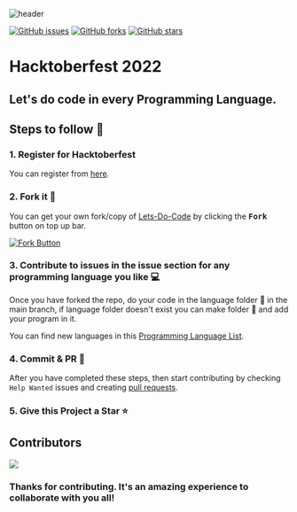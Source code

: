 ![header](https://github.com/Codewave-Crew/Lets-Do-Code/blob/main/_resources/cover22.jpg)  

[![GitHub issues](https://img.shields.io/github/issues/Codewave-Crew/Lets-Do-Code?style=for-the-badge&color=important)](https://github.com/Codewave-Crew/Lets-Do-Code/issues)
[![GitHub forks](https://img.shields.io/github/forks/Codewave-Crew/Lets-Do-Code?style=for-the-badge&color=blue)](https://github.com/Codewave-Crew/Lets-Do-Code/network)
[![GitHub stars](https://img.shields.io/github/stars/Codewave-Crew/Lets-Do-Code?style=for-the-badge&color=yellow)](https://github.com/Codewave-Crew/Lets-Do-Code/stargazers)  

# Hacktoberfest 2022
## Let's do code in every Programming Language.  

## Steps to follow :scroll:

### 1. Register for Hacktoberfest
You can register from [here](https://hacktoberfest.com).

### 2. Fork it :fork_and_knife:

You can get your own fork/copy of [Lets-Do-Code](https://github.com/Codewave-Crew/Lets-Do-Code) by clicking the <kbd><b>Fork</b></kbd> button on top up bar.

 [![Fork Button](https://github.com/Codewave-Crew/Lets-Do-Code/blob/main/_resources/fork.jpg)](https://github.com/Codewave-Crew/Lets-Do-Code)

### 3. Contribute to issues in the issue section for any programming language you like :computer: 
Once you have forked the repo, do your code in the language folder :file_folder: in the main branch, if language folder doesn't exist you can make folder :file_folder: and add your program in it.  

You can find new languages in this [Programming Language List](https://en.wikipedia.org/wiki/List_of_programming_languages).  

### 4. Commit & PR :running: 

After you have completed these steps, then start contributing by checking `Help Wanted` issues and creating 
[pull requests](https://github.com/Codewave-Crew/Lets-Do-Code/pulls).  

### 5. Give this Project a Star :star:  

## Contributors  

<a href="https://github.com/Codewave-Crew/Lets-Do-Code/graphs/contributors">
  <img src="https://contrib.rocks/image?repo=Codewave-Crew/Lets-Do-Code" />
</a>

### Thanks for contributing. It's an amazing experience to collaborate with you all!  
